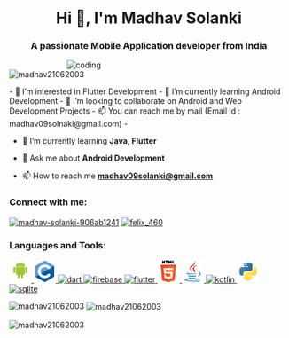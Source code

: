 <h1 align="center">Hi 👋, I'm Madhav Solanki</h1>
<h3 align="center">A passionate Mobile Application developer from India</h3>
<img align="right" alt="coding" width="400" src="https://user-images.githubusercontent.com/55389276/140866485-8fb1c876-9a8f-4d6a-98dc-08c4981eaf70.gif">
<p align="left"> <img src="https://komarev.com/ghpvc/?username=madhav21062003&label=Profile%20views&color=0e75b6&style=flat" alt="madhav21062003" /> </p>
- 👀 I’m interested in Flutter Development 
- 🌱 I’m currently learning Android Development 
- 💞️ I’m looking to collaborate on Android and Web Development Projects
- 📫 You can reach me by mail (Email id : madhav09solnaki@gmail.com)
- 


- 🌱 I’m currently learning **Java, Flutter**

- 💬 Ask me about **Android Development**

- 📫 How to reach me **madhav09solanki@gmail.com**

<h3 align="left">Connect with me:</h3>
<p align="left">
<a href="https://linkedin.com/in/madhav-solanki-906ab1241" target="blank"><img align="center" src="https://raw.githubusercontent.com/rahuldkjain/github-profile-readme-generator/master/src/images/icons/Social/linked-in-alt.svg" alt="madhav-solanki-906ab1241" height="30" width="40" /></a>
<a href="https://instagram.com/felix__460" target="blank"><img align="center" src="https://raw.githubusercontent.com/rahuldkjain/github-profile-readme-generator/master/src/images/icons/Social/instagram.svg" alt="felix_460" height="30" width="40" /></a>
</p>

<h3 align="left">Languages and Tools:</h3>
<p align="left"> <a href="https://developer.android.com" target="_blank" rel="noreferrer"> <img src="https://raw.githubusercontent.com/devicons/devicon/master/icons/android/android-original-wordmark.svg" alt="android" width="40" height="40"/> </a> <a href="https://www.cprogramming.com/" target="_blank" rel="noreferrer"> <img src="https://raw.githubusercontent.com/devicons/devicon/master/icons/c/c-original.svg" alt="c" width="40" height="40"/> </a> <a href="https://dart.dev" target="_blank" rel="noreferrer"> <img src="https://www.vectorlogo.zone/logos/dartlang/dartlang-icon.svg" alt="dart" width="40" height="40"/> </a> <a href="https://firebase.google.com/" target="_blank" rel="noreferrer"> <img src="https://www.vectorlogo.zone/logos/firebase/firebase-icon.svg" alt="firebase" width="40" height="40"/> </a> <a href="https://flutter.dev" target="_blank" rel="noreferrer"> <img src="https://www.vectorlogo.zone/logos/flutterio/flutterio-icon.svg" alt="flutter" width="40" height="40"/> </a> <a href="https://www.w3.org/html/" target="_blank" rel="noreferrer"> <img src="https://raw.githubusercontent.com/devicons/devicon/master/icons/html5/html5-original-wordmark.svg" alt="html5" width="40" height="40"/> </a> <a href="https://www.java.com" target="_blank" rel="noreferrer"> <img src="https://raw.githubusercontent.com/devicons/devicon/master/icons/java/java-original.svg" alt="java" width="40" height="40"/> </a> <a href="https://kotlinlang.org" target="_blank" rel="noreferrer"> <img src="https://www.vectorlogo.zone/logos/kotlinlang/kotlinlang-icon.svg" alt="kotlin" width="40" height="40"/> </a> <a href="https://www.python.org" target="_blank" rel="noreferrer"> <img src="https://raw.githubusercontent.com/devicons/devicon/master/icons/python/python-original.svg" alt="python" width="40" height="40"/> </a> <a href="https://www.sqlite.org/" target="_blank" rel="noreferrer"> <img src="https://www.vectorlogo.zone/logos/sqlite/sqlite-icon.svg" alt="sqlite" width="40" height="40"/> </a> </p>

<p><img align="left" src="https://github-readme-stats.vercel.app/api/top-langs?username=madhav21062003&show_icons=true&locale=en&layout=compact" alt="madhav21062003" /></p>

<p>&nbsp;<img align="center" src="https://github-readme-stats.vercel.app/api?username=madhav21062003&show_icons=true&locale=en" alt="madhav21062003" /></p>

<p><img align="center" src="https://github-readme-streak-stats.herokuapp.com/?user=madhav21062003&" alt="madhav21062003" /></p>
